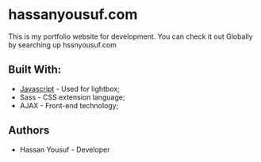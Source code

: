 # hassanyousuf.com

This is my portfolio website for development. You can check it out Globally by searching up hssnyousuf.com


## Built With: 
* [Javascript](https://www.javascript.com/) - Used for lightbox;
* Sass - CSS extension language;
* AJAX - Front-end technology;

## Authors
* Hassan Yousuf - Developer
